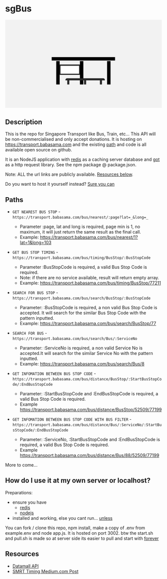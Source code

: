 # sgBus

![Alt Text](./assets/loading.gif)

## Description

This is the repo for Singapore Transport like Bus, Train, etc... This API will be non-commercialised and only accept donations. It is hosting on https://transport.babasama.com and the existing [path](#paths) and code is all available open source on github.

It is an NodeJS application with [redis](https://redis.io) as a caching server database and [got](https://github.com/sindresorhus/got) as a http request library. See the npm package @ package.json. 

Note: ALL the url links are publicly available. [Resources below](#resources).

Do you want to host it yourself instead? [Sure you can](#how-do-i-use-it-at-my-own-server-or-localhost)

## Paths

- `GET NEAREST BUS STOP` - ``` https://transport.babasama.com/bus/nearest/:page?lat=_&long=_ ```
  - Parameter :page, lat and long is required, page min is 1, no maximum, it will just return the same result as the final call.
  - Example: https://transport.babasama.com/bus/nearest/1?lat=1&long=103

- `GET BUS STOP TIMING` - ``` https://transport.babasama.com/bus/timing/BusStop/:BusStopCode ```
  - Parameter :BusStopCode is required, a valid Bus Stop Code is required.
  - Note: if there are no service available, result will return empty array.
  - Example: https://transport.babasama.com/bus/timing/BusStop/77211

- `SEARCH FOR BUS STOP` - ``` https://transport.babasama.com/bus/search/BusStop/:BusStopCode ```
  - Parameter: :BusStopCode is required, a non valid Bus Stop Code is accepted. It will search for the similar Bus Stop Code with the pattern inputted.
  - Example: https://transport.babasama.com/bus/search/BusStop/77

- `SEARCH FOR BUS` - ``` https://transport.babasama.com/bus/search/Bus/:ServiceNo ```
  - Parameter: :ServiceNo is required, a non valid Service No is accepted.It will search for the similar Service No with the pattern inputted.
  - Example: https://transport.babasama.com/bus/search/Bus/8

- `GET INFOMATION BETWEEN BUS STOP CODE` - ``` https://transport.babasama.com/bus/distance/BusStop/:StartBusStopCode/:EndBusStopCode ```
  - Parameter: :StartBusStopCode and :EndBusStopCode is required, a valid Bus Stop Code is required.
  - Example https://transport.babasama.com/bus/distance/BusStop/52509/77199

- `GET INFOMATION BETWEEN BUS STOP CODE WITH BUS FILTER` - ``` https://transport.babasama.com/bus/distance/Bus/:ServiceNo/:StartBusStopCode/:EndBusStopCode ```
  - Parameter: :ServiceNo, :StartBusStopCode and :EndBusStopCode is required, a valid Bus Stop Code is required.
  - Example https://transport.babasama.com/bus/distance/Bus/88/52509/77199

More to come...

## How do I use it at my own server or localhost?
Preparations: 
- ensure you have 
  - [redis](https://redis.io/)
  - [nodejs](https://nodejs.org/en/) 
- installed and working, else you cant run... [unless](https://www.reddit.com/r/YouFellForItFool/comments/cjlngm/you_fell_for_it_fool/)

You can fork / clone this repo, npm install, make a copy of .env from example.env and node app.js. It is hosted on port 3002. btw the start.sh and pull.sh is made so at server side its easier to pull and start with [forever](https://www.npmjs.com/package/forever)

## Resources
- [Datamall API](https://datamall.lta.gov.sg/content/datamall/en.html)
- [SMRT Timing Medium.com Post](https://chatbotslife.com/make-google-assistant-app-to-check-train-arrival-times-with-dialogflow-71cf02103e8)
